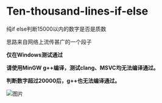 # Ten-thousand-lines-if-else
纯if else判断15000以内的数字是否是质数

思路来自网络上流传甚广的一个段子

**仅在Windows测试通过**

**请使用MinGW g++编译，测试clang、MSVC均无法编译通过。**

**判断数字超过20000后，g++也无法编译通过。**

![图片](https://github.com/lianquke/Ten-thousand-lines-if-else/assets/104185761/ede6a2b3-bf04-4f56-b002-08bf2bfbd622)
